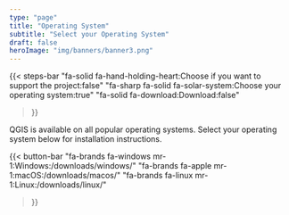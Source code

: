 ```yaml
---
type: "page"
title: "Operating System"
subtitle: "Select your Operating System"
draft: false
heroImage: "img/banners/banner3.png"
---
```


{{< steps-bar 
    "fa-solid fa-hand-holding-heart:Choose if you want to support the project:false"
    "fa-sharp fa-solid fa-solar-system:Choose your operating system:true"
    "fa-solid fa-download:Download:false"
 >}}


QGIS is available on all popular operating systems. Select your operating system below for installation instructions.

{{< button-bar 
    "fa-brands fa-windows mr-1:Windows:/downloads/windows/"
    "fa-brands fa-apple mr-1:macOS:/downloads/macos/"
    "fa-brands fa-linux mr-1:Linux:/downloads/linux/"
 >}}
